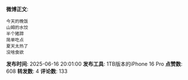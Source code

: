 **微博正文**: 
```
今天的晚饭
山姆的水饺
半个猪蹄
简单吃点
夏天太热了
没啥食欲
```
**发布时间**: 2025-06-16 20:01:00
**发布工具**: 1TB版本的iPhone 16 Pro
**点赞数**: 608
**转发数**: 4
**评论数**: 133
